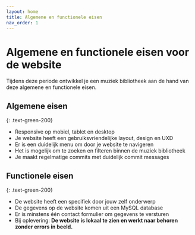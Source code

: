 ```yaml
---
layout: home
title: Algemene en functionele eisen
nav_order: 1
---
```


# Algemene en functionele eisen voor de website

Tijdens deze periode ontwikkel je een muziek bibliotheek aan de hand van deze algemene en functionele eisen.

## Algemene eisen
{: .text-green-200}

- Responsive op mobiel, tablet en desktop
- Je website heeft een gebruiksvriendelijke layout, design en UXD
- Er is een duidelijk menu om door je website te navigeren
- Het is mogelijk om te zoeken en filteren binnen de muziek bibliotheek
- Je maakt regelmatige commits met duidelijk commit messages


## Functionele eisen
{: .text-green-200}

- De website heeft een specifiek door jouw zelf onderwerp
- De gegevens op de website komen uit een MySQL database
- Er is minstens één contact formulier om gegevens te versturen
- Bij oplevering: **De website is lokaal te zien en werkt naar behoren zonder errors in beeld.**
